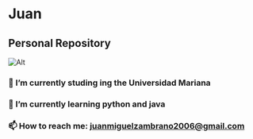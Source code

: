 # __Juan__
## Personal Repository
![Alt](https://e1.pxfuel.com/desktop-wallpaper/824/251/desktop-wallpaper-picsart-cb-edit-backgrounds-png-background-thumbnail.jpg)

### 🔭 I’m currently studing ing the Universidad Mariana
### 🌱 I’m currently learning python and java
### 📫 How to reach me: juanmiguelzambrano2006@gmail.com
<!--
**Meniche/Meniche** is a ✨ _special_ ✨ repository because its `README.md` (this file) appears on your GitHub profile.


